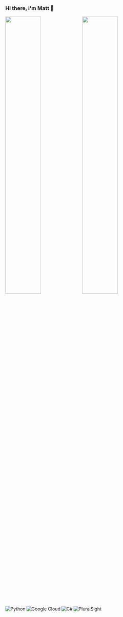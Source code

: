 ### Hi there, i'm Matt 👋

<img align="left" width="47%" src="https://github-readme-stats.vercel.app/api?username=oddell&show_icons=true&theme=dracula" /> 
<img align="left" width="47%" src="https://github-readme-stats.vercel.app/api/top-langs/?username=oddell&layout=compact" /> 
<img align="left" alt="Python" src="https://img.shields.io/badge/python-3670A0?style=for-the-badge&logo=python&logoColor=ffdd54"/> 
<img align="left" alt="Google Cloud" src="https://img.shields.io/badge/GoogleCloud-%234285F4.svg?style=for-the-badge&logo=google-cloud&logoColor=white"/> 
<img align="left" alt="C#" src="https://img.shields.io/badge/c%23-%23239120.svg?style=for-the-badge&logo=c-sharp&logoColor=white"/> 
<img align="left" alt="PluralSight" src="https://img.shields.io/badge/Pluralsight-EE3057?style=for-the-badge&logo=pluralsight&logoColor=white"/> 
 
